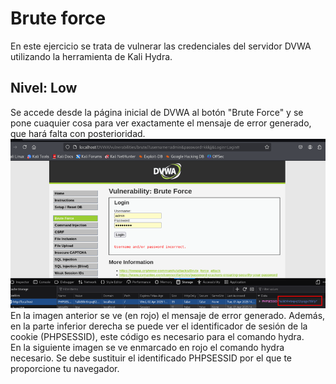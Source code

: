 # Brute force
En este ejercicio se trata de vulnerar las credenciales del servidor DVWA utilizando la herramienta de Kali Hydra.
## Nivel: Low
Se accede desde la página inicial de DVWA al botón "Brute Force" y se pone cuaquier cosa para ver exactamente el mensaje de error generado,
que hará falta con posterioridad.\
![Home de DVWA con brute force](https://github.com/PPS11148274/apache_hardening/blob/main/DVWA/brute_force/asset/p_inicio_BF.png) \
En la imagen anterior se ve (en rojo) el mensaje de error generado. Además, en la parte inferior derecha se puede ver el identificador
de sesión de la cookie (PHPSESSID), este código es necesario para el comando hydra. \
En la siguiente imagen se ve enmarcado en rojo el comando hydra necesario. Se debe sustituir el identificado PHPSESSID por el que te proporcione
tu navegador.

